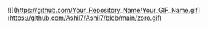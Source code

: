 ![](https://github.com/Your_Repository_Name/Your_GIF_Name.gif](https://github.com/Ashil7/Ashil7/blob/main/zoro.gif)
